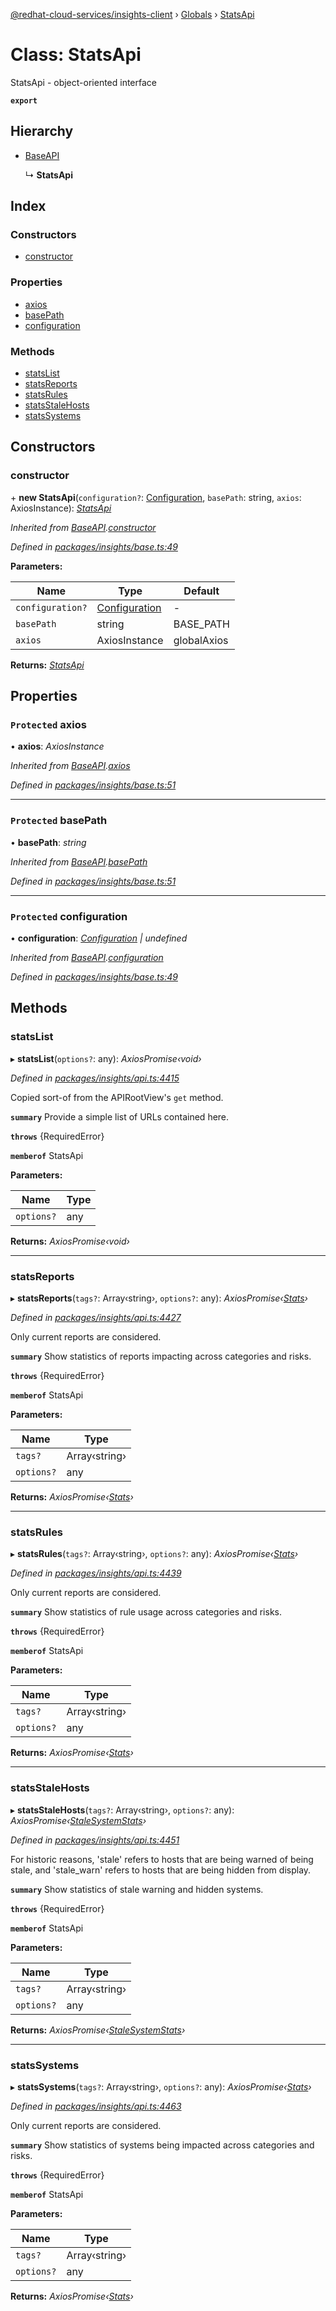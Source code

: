 [@redhat-cloud-services/insights-client](../README.md) › [Globals](../globals.md) › [StatsApi](statsapi.md)

# Class: StatsApi

StatsApi - object-oriented interface

**`export`** 

## Hierarchy

* [BaseAPI](baseapi.md)

  ↳ **StatsApi**

## Index

### Constructors

* [constructor](statsapi.md#constructor)

### Properties

* [axios](statsapi.md#protected-axios)
* [basePath](statsapi.md#protected-basepath)
* [configuration](statsapi.md#protected-configuration)

### Methods

* [statsList](statsapi.md#statslist)
* [statsReports](statsapi.md#statsreports)
* [statsRules](statsapi.md#statsrules)
* [statsStaleHosts](statsapi.md#statsstalehosts)
* [statsSystems](statsapi.md#statssystems)

## Constructors

###  constructor

\+ **new StatsApi**(`configuration?`: [Configuration](configuration.md), `basePath`: string, `axios`: AxiosInstance): *[StatsApi](statsapi.md)*

*Inherited from [BaseAPI](baseapi.md).[constructor](baseapi.md#constructor)*

*Defined in [packages/insights/base.ts:49](https://github.com/RedHatInsights/javascript-clients/blob/master/packages/insights/base.ts#L49)*

**Parameters:**

Name | Type | Default |
------ | ------ | ------ |
`configuration?` | [Configuration](configuration.md) | - |
`basePath` | string | BASE_PATH |
`axios` | AxiosInstance | globalAxios |

**Returns:** *[StatsApi](statsapi.md)*

## Properties

### `Protected` axios

• **axios**: *AxiosInstance*

*Inherited from [BaseAPI](baseapi.md).[axios](baseapi.md#protected-axios)*

*Defined in [packages/insights/base.ts:51](https://github.com/RedHatInsights/javascript-clients/blob/master/packages/insights/base.ts#L51)*

___

### `Protected` basePath

• **basePath**: *string*

*Inherited from [BaseAPI](baseapi.md).[basePath](baseapi.md#protected-basepath)*

*Defined in [packages/insights/base.ts:51](https://github.com/RedHatInsights/javascript-clients/blob/master/packages/insights/base.ts#L51)*

___

### `Protected` configuration

• **configuration**: *[Configuration](configuration.md) | undefined*

*Inherited from [BaseAPI](baseapi.md).[configuration](baseapi.md#protected-configuration)*

*Defined in [packages/insights/base.ts:49](https://github.com/RedHatInsights/javascript-clients/blob/master/packages/insights/base.ts#L49)*

## Methods

###  statsList

▸ **statsList**(`options?`: any): *AxiosPromise‹void›*

*Defined in [packages/insights/api.ts:4415](https://github.com/RedHatInsights/javascript-clients/blob/master/packages/insights/api.ts#L4415)*

Copied sort-of from the APIRootView\'s `get` method.

**`summary`** Provide a simple list of URLs contained here.

**`throws`** {RequiredError}

**`memberof`** StatsApi

**Parameters:**

Name | Type |
------ | ------ |
`options?` | any |

**Returns:** *AxiosPromise‹void›*

___

###  statsReports

▸ **statsReports**(`tags?`: Array‹string›, `options?`: any): *AxiosPromise‹[Stats](../interfaces/stats.md)›*

*Defined in [packages/insights/api.ts:4427](https://github.com/RedHatInsights/javascript-clients/blob/master/packages/insights/api.ts#L4427)*

Only current reports are considered.

**`summary`** Show statistics of reports impacting across categories and risks.

**`throws`** {RequiredError}

**`memberof`** StatsApi

**Parameters:**

Name | Type |
------ | ------ |
`tags?` | Array‹string› |
`options?` | any |

**Returns:** *AxiosPromise‹[Stats](../interfaces/stats.md)›*

___

###  statsRules

▸ **statsRules**(`tags?`: Array‹string›, `options?`: any): *AxiosPromise‹[Stats](../interfaces/stats.md)›*

*Defined in [packages/insights/api.ts:4439](https://github.com/RedHatInsights/javascript-clients/blob/master/packages/insights/api.ts#L4439)*

Only current reports are considered.

**`summary`** Show statistics of rule usage across categories and risks.

**`throws`** {RequiredError}

**`memberof`** StatsApi

**Parameters:**

Name | Type |
------ | ------ |
`tags?` | Array‹string› |
`options?` | any |

**Returns:** *AxiosPromise‹[Stats](../interfaces/stats.md)›*

___

###  statsStaleHosts

▸ **statsStaleHosts**(`tags?`: Array‹string›, `options?`: any): *AxiosPromise‹[StaleSystemStats](../interfaces/stalesystemstats.md)›*

*Defined in [packages/insights/api.ts:4451](https://github.com/RedHatInsights/javascript-clients/blob/master/packages/insights/api.ts#L4451)*

For historic reasons, \'stale\' refers to hosts that are being warned of being stale, and \'stale_warn\' refers to hosts that are being hidden from display.

**`summary`** Show statistics of stale warning and hidden systems.

**`throws`** {RequiredError}

**`memberof`** StatsApi

**Parameters:**

Name | Type |
------ | ------ |
`tags?` | Array‹string› |
`options?` | any |

**Returns:** *AxiosPromise‹[StaleSystemStats](../interfaces/stalesystemstats.md)›*

___

###  statsSystems

▸ **statsSystems**(`tags?`: Array‹string›, `options?`: any): *AxiosPromise‹[Stats](../interfaces/stats.md)›*

*Defined in [packages/insights/api.ts:4463](https://github.com/RedHatInsights/javascript-clients/blob/master/packages/insights/api.ts#L4463)*

Only current reports are considered.

**`summary`** Show statistics of systems being impacted across categories and risks.

**`throws`** {RequiredError}

**`memberof`** StatsApi

**Parameters:**

Name | Type |
------ | ------ |
`tags?` | Array‹string› |
`options?` | any |

**Returns:** *AxiosPromise‹[Stats](../interfaces/stats.md)›*
